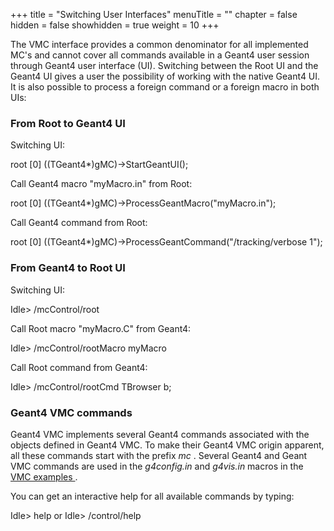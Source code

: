 +++
title = "Switching User Interfaces"
menuTitle = ""
chapter = false
hidden = false
showhidden = true
weight = 10
+++

<p>The VMC interface provides a common denominator for all implemented MC's and cannot cover all commands available in a Geant4 user session through Geant4 user interface (UI). Switching between the Root UI and the Geant4 UI gives a user the possibility of working with the native Geant4 UI. It is also possible to process a foreign command or a foreign macro in both UIs:</p>

<h3>From Root to Geant4 UI </h3>
<p>Switching UI: </p>
<cpp>root [0] ((TGeant4*)gMC)->StartGeantUI();
</cpp>
<p>Call Geant4 macro "myMacro.in" from Root: </p>
<cpp>root [0] ((TGeant4*)gMC)->ProcessGeantMacro("myMacro.in");
</cpp>
<p>Call Geant4 command from Root:</p>
<cpp>root [0] ((TGeant4*)gMC)->ProcessGeantCommand("/tracking/verbose 1");
</cpp>    

<h3>From Geant4 to Root UI </h3>
<p>Switching UI: </p>
<bash>Idle> /mcControl/root
</bash>
<p>Call Root macro "myMacro.C" from Geant4: </p>
<bash>Idle> /mcControl/rootMacro myMacro
</bash>     
<p>Call Root command from Geant4:</p>
<bash>Idle> /mcControl/rootCmd TBrowser b;
</bash>      

<h3>Geant4 VMC commands </h3>
<p>Geant4 VMC implements several Geant4 commands associated with the objects defined in Geant4 VMC. To make their Geant4 VMC origin apparent, all these commands start with the prefix <i> mc </i>.  Several Geant4 and Geant VMC commands are used in the    <i> g4config.in </i> and  <i> g4vis.in </i> macros in the  <a href="http://ivana.home.cern.ch/ivana/examples_html/index.html">  VMC examples </a>.</p>
<p>You can get an interactive help for all available commands by typing:</p>
<bash>Idle> help
</bash>
or
<bash>Idle> /control/help
</bash>
